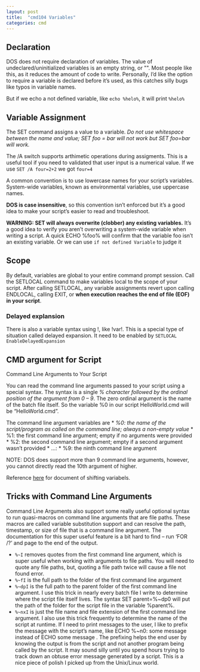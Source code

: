 ```yaml
---
layout: post
title:  "cmd104 Variables"
categories: cmd
---
```

## Declaration
DOS does not require declaration of variables. The value of undeclared/uninitialized variables is an empty string, or "". Most people like this, as it reduces the amount of code to write. Personally, I’d like the option to require a variable is declared before it’s used, as this catches silly bugs like typos in variable names.

But if we echo a not defined variable, like `echo %helo%`, it will print `%helo%`
## Variable Assignment
The SET command assigns a value to a variable.
*Do not use whitespace between the name and value; SET foo = bar will not work but SET foo=bar will work.*

The /A switch supports arthimetic operations during assigments. This is a useful tool if you need to validated that user input is a numerical value.
If we use `SET /A four=2+2` we got `four=4`

A common convention is to use lowercase names for your script’s variables. System-wide variables, known as environmental variables, use uppercase names. 

**DOS is case insensitive**, so this convention isn’t enforced but it’s a good idea to make your script’s easier to read and troubleshoot.

**WARNING: SET will always overwrite (clobber) any existing variables.** It’s a good idea to verify you aren’t overwriting a system-wide variable when writing a script. A quick ECHO %foo% will confirm that the variable foo isn’t an existing variable. Or we can use `if not defined Variable` to judge it

## Scope
By default, variables are global to your entire command prompt session. Call the SETLOCAL command to make variables local to the scope of your script. After calling SETLOCAL, any variable assignments revert upon calling ENDLOCAL, calling EXIT, or **when execution reaches the end of file (EOF) in your script**.


### Delayed explansion
There is also a variable syntax using !, like !var!. This is a special type of situation called delayed expansion. It need to be enabled by `SETLOCAL EnableDelayedExpansion`

## CMD argument for Script
Command Line Arguments to Your Script

You can read the command line arguments passed to your script using a special syntax. The syntax is a single *% character followed by the ordinal position of the argument from 0 – 9*. The zero ordinal argument is the name of the batch file itself. So the variable %0 in our script HelloWorld.cmd will be “HelloWorld.cmd”.

The command line argument variables are * *%0: the name of the script/program as called on the command line; always a non-empty value* * %1: the first command line argument; empty if no arguments were provided * %2: the second command line argument; empty if a second argument wasn’t provided * …: * %9: the ninth command line argument

NOTE: DOS does support more than 9 command line arguments, however, you cannot directly read the 10th argument of higher. 

Reference [here](https://docs.microsoft.com/en-us/windows-server/administration/windows-commands/shift) for document of shifting variabels.



## Tricks with Command Line Arguments
Command Line Arguments also support some really useful optional syntax to run quasi-macros on command line arguments that are file paths. These macros are called variable substitution support and can resolve the path, timestamp, or size of file that is a command line argument. The documentation for this super useful feature is a bit hard to find – run ‘FOR /?’ and page to the end of the output.
* `%~I` removes quotes from the first command line argument, which is super useful when working with arguments to file paths. You will need to quote any file paths, but, quoting a file path twice will cause a file not found error.
* `%~fI` is the full path to the folder of the first command line argument
* `%~dpI` is the full path to the parent folder of the first command line argument. I use this trick in nearly every batch file I write to determine where the script file itself lives. The syntax SET parent=%~dp0 will put the path of the folder for the script file in the variable %parent%.
* `%~nxI` is just the file name and file extension of the first command line argument. I also use this trick frequently to determine the name of the script at runtime. If I need to print messages to the user, I like to prefix the message with the script’s name, like ECHO %~n0: some message instead of ECHO some message . The prefixing helps the end user by knowing the output is from the script and not another program being called by the script. It may sound silly until you spend hours trying to track down an obtuse error message generated by a script. This is a nice piece of polish I picked up from the Unix/Linux world.


